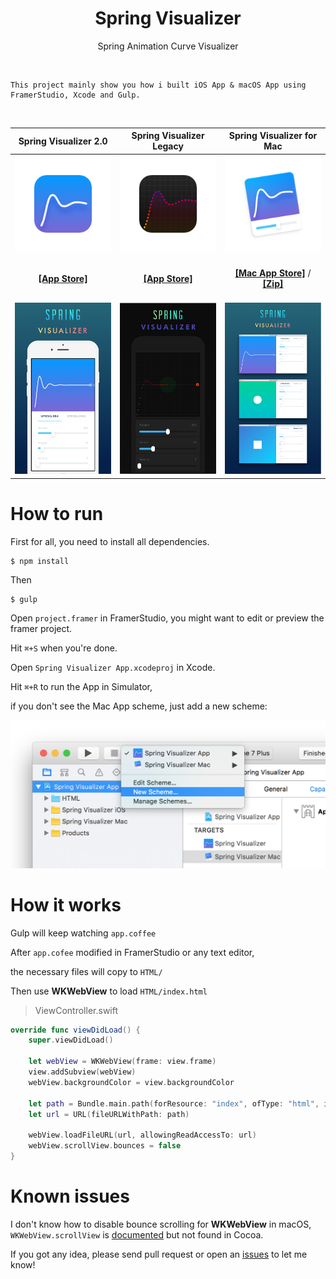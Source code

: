 <h1 align="center">Spring Visualizer</h1>
<p align="center">Spring Animation Curve Visualizer</p>

<br>

	This project mainly show you how i built iOS App & macOS App using FramerStudio, Xcode and Gulp.

<br>

Spring Visualizer 2.0 | Spring Visualizer Legacy| Spring Visualizer for Mac
:---:|:---:|:---:
![](.readme/appicon.png)|![](.readme/appicon-legacy.png)|![](.readme/appicon-mac.png)
<br>[**[App Store]**](https://itunes.apple.com/app/id1143244115)<br><br>|<br>[**[App Store]**](https://itunes.apple.com/app/id1139500914)<br><br>|<br>[**[Mac App Store]**](https://itunes.apple.com/app/id1163478394) / [**[Zip]**](https://github.com/RayPS/Spring-Visualizer/release)<br><br>
![](.readme/screen.png)|![](.readme/screen-legacy.png)|![](.readme/screen-mac.png)


# How to run

First for all, you need to install all dependencies.

	$ npm install

Then
	
	$ gulp

Open `project.framer` in FramerStudio, you might want to edit or preview the framer project.

Hit `⌘+S` when you're done.

Open `Spring Visualizer App.xcodeproj` in Xcode.

Hit `⌘+R` to run the App in Simulator,

if you don't see the Mac App scheme, just add a new scheme:

<img src=".readme/Screen Shot 2016-10-08 at 6.33.53 PM.png" width="544px"/>


# How it works


Gulp will keep watching `app.coffee`

After `app.cofee` modified in FramerStudio or any text editor,

the necessary files will copy to `HTML/`

Then use **WKWebView** to load `HTML/index.html`


> ViewController.swift

```swift
override func viewDidLoad() {
    super.viewDidLoad()
    
    let webView = WKWebView(frame: view.frame)
    view.addSubview(webView)
    webView.backgroundColor = view.backgroundColor
    
    let path = Bundle.main.path(forResource: "index", ofType: "html", inDirectory: "HTML")!
    let url = URL(fileURLWithPath: path)
    
    webView.loadFileURL(url, allowingReadAccessTo: url)
    webView.scrollView.bounces = false
}
```

# Known issues

I don't know how to disable bounce scrolling for **WKWebView** in macOS,
`WKWebView.scrollView` is [documented](https://developer.apple.com/reference/webkit/wkwebview) but not found in Cocoa.

If you got any idea, please send pull request or open an [issues](https://github.com/RayPS/Spring-Visualizer/issues) to let me know!